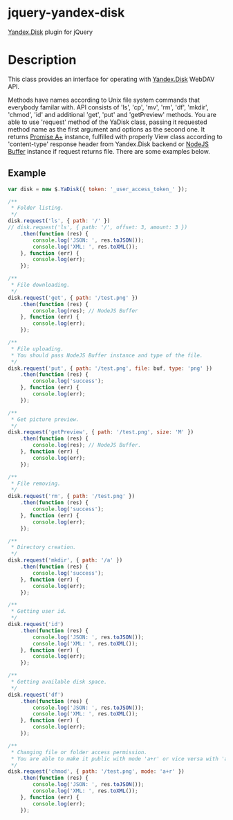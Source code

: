 jquery-yandex-disk
==================

<a href="http://api.yandex.ru/disk/">Yandex.Disk</a> plugin for jQuery

Description
============

This class provides an interface for operating with <a href="http://api.yandex.ru/disk/">Yandex.Disk</a> WebDAV API.

Methods have names according to Unix file system commands that everybody familar with.
API consists of 'ls', 'cp', 'mv', 'rm', 'df', 'mkdir', 'chmod', 'id' and additional 'get', 'put' and 'getPreview' methods.
You are able to use 'request' method of the YaDisk class, passing it requested method name as the first argument
and options as the second one.
It returns <a href="https://github.com/dfilatov/vow">Promise A+</a> instance, fulfilled with properly View class
according to 'content-type' response header from Yandex.Disk backend or <a href="http://nodejs.org/api/buffer.html">NodeJS Buffer</a> instance if request returns file.
There are some examples below.

Example
------------
```javascript
var disk = new $.YaDisk({ token: '_user_access_token_' });

/**
 * Folder listing.
 */
disk.request('ls', { path: '/' })
// disk.request('ls', { path: '/', offset: 3, amount: 3 })
    .then(function (res) {
        console.log('JSON: ', res.toJSON());
        console.log('XML: ', res.toXML());
    }, function (err) {
        console.log(err);
    });

/**
 * File downloading.
 */
disk.request('get', { path: '/test.png' })
    .then(function (res) {
        console.log(res); // NodeJS Buffer
    }, function (err) {
        console.log(err);
    });

/**
 * File uploading.
 * You should pass NodeJS Buffer instance and type of the file.
 */
disk.request('put', { path: '/test.png', file: buf, type: 'png' })
    .then(function (res) {
        console.log('success');
    }, function (err) {
        console.log(err);
    });

/**
 * Get picture preview.
 */
disk.request('getPreview', { path: '/test.png', size: 'M' })
    .then(function (res) {
        console.log(res); // NodeJS Buffer.
    }, function (err) {
        console.log(err);
    });

/**
 * File removing.
 */
disk.request('rm', { path: '/test.png' })
    .then(function (res) {
        console.log('success');
    }, function (err) {
        console.log(err);
    });

/**
 * Directory creation.
 */
disk.request('mkdir', { path: '/a' })
    .then(function (res) {
        console.log('success');
    }, function (err) {
        console.log(err);
    });

/**
 * Getting user id.
 */
disk.request('id')
    .then(function (res) {
        console.log('JSON: ', res.toJSON());
        console.log('XML: ', res.toXML());
    }, function (err) {
        console.log(err);
    });

/**
 * Getting available disk space.
 */
disk.request('df')
    .then(function (res) {
        console.log('JSON: ', res.toJSON());
        console.log('XML: ', res.toXML());
    }, function (err) {
        console.log(err);
    });

/**
 * Changing file or folder access permission.
 * You are able to make it public with mode 'a+r' or vice versa with 'a-r'.
 */
disk.request('chmod', { path: '/test.png', mode: 'a+r' })
    .then(function (res) {
        console.log('JSON: ', res.toJSON());
        console.log('XML: ', res.toXML());
    }, function (err) {
        console.log(err);
    });

```
